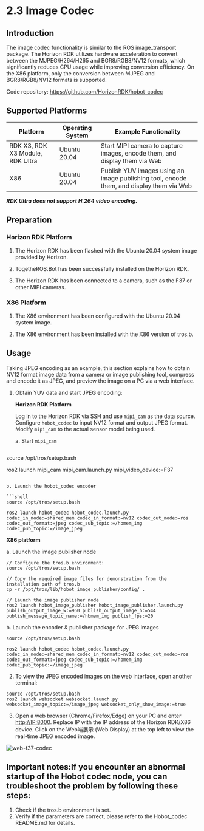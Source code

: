 # 2.3 Image Codec

## Introduction

The image codec functionality is similar to the ROS image_transport package. The Horizon RDK utilizes hardware acceleration to convert between the MJPEG/H264/H265 and BGR8/RGB8/NV12 formats, which significantly reduces CPU usage while improving conversion efficiency. On the X86 platform, only the conversion between MJPEG and BGR8/RGB8/NV12 formats is supported.

Code repository: <https://github.com/HorizonRDK/hobot_codec>

## Supported Platforms

| Platform                       | Operating System | Example Functionality                                |
| ------------------------------ | ---------------- | --------------------------------------------------- |
| RDK X3, RDK X3 Module, RDK Ultra| Ubuntu 20.04     | Start MIPI camera to capture images, encode them, and display them via Web |
| X86                            | Ubuntu 20.04     | Publish YUV images using an image publishing tool, encode them, and display them via Web |

***RDK Ultra does not support H.264 video encoding.***

## Preparation

### Horizon RDK Platform

1. The Horizon RDK has been flashed with the Ubuntu 20.04 system image provided by Horizon.

2. TogetheROS.Bot has been successfully installed on the Horizon RDK.

3. The Horizon RDK has been connected to a camera, such as the F37 or other MIPI cameras.

### X86 Platform

1. The X86 environment has been configured with the Ubuntu 20.04 system image.

2. The X86 environment has been installed with the X86 version of tros.b.

## Usage

Taking JPEG encoding as an example, this section explains how to obtain NV12 format image data from a camera or image publishing tool, compress and encode it as JPEG, and preview the image on a PC via a web interface.

1. Obtain YUV data and start JPEG encoding:

    **Horizon RDK Platform**

    Log in to the Horizon RDK via SSH and use `mipi_cam` as the data source. Configure `hobot_codec` to input NV12 format and output JPEG format. Modify `mipi_cam` to the actual sensor model being used.

    a. Start `mipi_cam`

    ```shell
source /opt/tros/setup.bash

ros2 launch mipi_cam mipi_cam.launch.py mipi_video_device:=F37
```

b. Launch the hobot_codec encoder

```shell
source /opt/tros/setup.bash

ros2 launch hobot_codec hobot_codec.launch.py codec_in_mode:=shared_mem codec_in_format:=nv12 codec_out_mode:=ros codec_out_format:=jpeg codec_sub_topic:=/hbmem_img codec_pub_topic:=/image_jpeg
```

**X86 platform**

a. Launch the image publisher node

```shell
// Configure the tros.b environment:
source /opt/tros/setup.bash

// Copy the required image files for demonstration from the installation path of tros.b
cp -r /opt/tros/lib/hobot_image_publisher/config/ .

// Launch the image publisher node
ros2 launch hobot_image_publisher hobot_image_publisher.launch.py publish_output_image_w:=960 publish_output_image_h:=544 publish_message_topic_name:=/hbmem_img publish_fps:=20 
```

b. Launch the encoder & publisher package for JPEG images

```shell
source /opt/tros/setup.bash

ros2 launch hobot_codec hobot_codec.launch.py codec_in_mode:=shared_mem codec_in_format:=nv12 codec_out_mode:=ros codec_out_format:=jpeg codec_sub_topic:=/hbmem_img codec_pub_topic:=/image_jpeg
```

2. To view the JPEG encoded images on the web interface, open another terminal:

```shell
source /opt/tros/setup.bash
ros2 launch websocket websocket.launch.py websocket_image_topic:=/image_jpeg websocket_only_show_image:=true
```

3. Open a web browser (Chrome/Firefox/Edge) on your PC and enter <http://IP:8000>. Replace IP with the IP address of the Horizon RDK/X86 device. Click on the Web端展示 (Web Display) at the top left to view the real-time JPEG encoded image.

 ![web-f37-codec](./image/hobot_codec/web-f37-codec.png "Real-time image")

## Important notes:If you encounter an abnormal startup of the Hobot codec node, you can troubleshoot the problem by following these steps:

1. Check if the tros.b environment is set.
2. Verify if the parameters are correct, please refer to the Hobot_codec README.md for details.